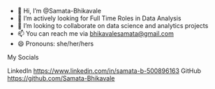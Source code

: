 - 👋 Hi, I’m @Samata-Bhikavale
- 👀  I’m actively looking for Full Time Roles in Data Analysis
- 💞️ I’m looking to collaborate on data science and analytics projects
- 📫  You can reach me via bhikavalesamata@gmail.com
- 😄 Pronouns: she/her/hers


My Socials

LinkedIn https://www.linkedin.com/in/samata-b-500896163
GitHub https://github.com/Samata-Bhikavale

<!---
Samata-Bhikavale/Samata-Bhikavale is a ✨ special ✨ repository because its `README.md` (this file) appears on your GitHub profile.
You can click the Preview link to take a look at your changes.
--->
